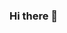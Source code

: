 ### Hi there 👋

<!--
**VafaeiAmir/VafaeiAmir** is a ✨ _special_ ✨ repository because its `README.md` (this file) appears on your GitHub profile.

Here are some ideas to get you started:

- 🔭 I’m currently working on Next.js web app
- 🌱 I’m currently eager to learn any new technologies
- 📫 How to reach me: https://www.linkedin.com/in/amir-vafaei-a41841235/
- 😄 Pronouns: He/Him
- ⚡ Fun fact: Hearing and producing music   
-->
